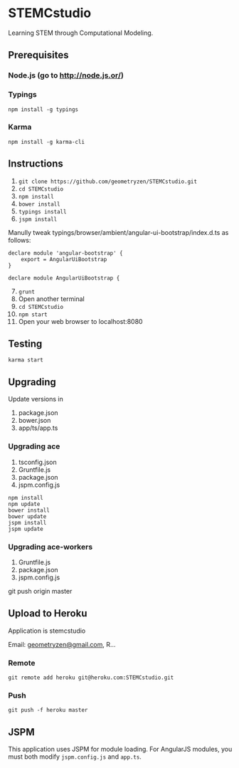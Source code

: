 # STEMCstudio

Learning STEM through Computational Modeling.

## Prerequisites

### Node.js (go to http://node.js.or/)

### Typings
```
npm install -g typings
```

### Karma
```
npm install -g karma-cli
```

## Instructions

1. `git clone https://github.com/geometryzen/STEMCstudio.git`
2. `cd STEMCstudio`
3. `npm install`
4. `bower install`
5. `typings install`
6. `jspm install`

Manully tweak typings/browser/ambient/angular-ui-bootstrap/index.d.ts as follows:

```
declare module 'angular-bootstrap' {
    export = AngularUiBootstrap
}

declare module AngularUiBootstrap {
```

7. `grunt`
8. Open another terminal
9. `cd STEMCstudio`
10. `npm start`
11. Open your web browser to localhost:8080

## Testing

```
karma start
```

## Upgrading

Update versions in

1. package.json
2. bower.json
3. app/ts/app.ts

### Upgrading ace

1. tsconfig.json
2. Gruntfile.js
3. package.json
4. jspm.config.js

```
npm install
npm update
bower install
bower update
jspm install
jspm update
``` 
### Upgrading ace-workers

1. Gruntfile.js
2. package.json
3. jspm.config.js

git push origin master

## Upload to Heroku

Application is stemcstudio

Email: geometryzen@gmail.com, R...

### Remote
```
git remote add heroku git@heroku.com:STEMCstudio.git
```

### Push
```
git push -f heroku master
```

## JSPM

This application uses JSPM for module loading.
For AngularJS modules, you must both modify `jspm.config.js` and `app.ts`.
